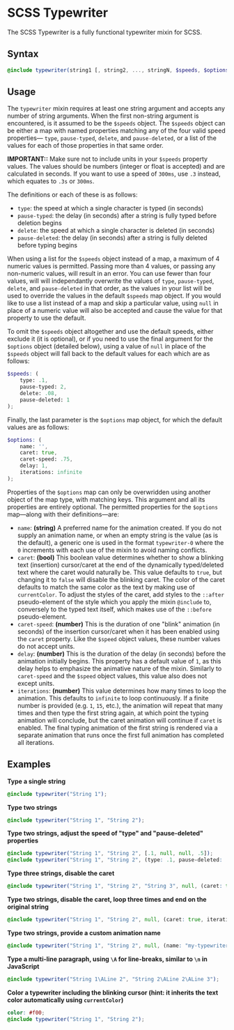 # SCSS Typewriter

The SCSS Typewriter is a fully functional typewriter mixin for SCSS.

## Syntax

```scss
@include typewriter(string1 [, string2, ..., stringN, $speeds, $options])
```

## Usage

The `typewriter` mixin requires at least one string argument and accepts any number of string arguments. When the first non-string argument is encountered, is it assumed to be the `$speeds` object. The `$speeds` object can be either a map with named properties matching any of the four valid speed properties— `type`, `pause-typed`, `delete`, and `pause-deleted`, or a list of the values for each of those properties in that same order.

**IMPORTANT::** Make sure not to include units in your `$speeds` property values. The values should be numbers (integer or float is accepted) and are calculated in seconds. If you want to use a speed of `300ms`, use `.3` instead, which equates to `.3s` or `300ms`.

The definitions or each of these is as follows:
 - `type`: the speed at which a single character is typed (in seconds)
 - `pause-typed`: the delay (in seconds) after a string is fully typed before deletion begins
 - `delete`: the speed at which a single character is deleted (in seconds)
 - `pause-deleted`: the delay (in seconds) after a string is fully deleted before typing begins

When using a list for the `$speeds` object instead of a map, a maximum of 4 numeric values is permitted. Passing more than 4 values, or passing any non-numeric values, will result in an error. You can use fewer than four values, will will independantly overwrite the values of `type`, `pause-typed`, `delete`, and `pause-deleted` in that order, as the values in your list will be used to override the values in the default `$speeds` map object. If you would like to use a list instead of a map and skip a particular value, using `null` in place of a numeric value will also be accepted and cause the value for that property to use the default.

To omit the `$speeds` object altogether and use the default speeds, either exclude it (it is optional), or if you need to use the final argument for the `$options` object (detailed below), using a value of `null` in place of the `$speeds` object will fall back to the default values for each which are as follows:

```scss
$speeds: (
	type: .1,
	pause-typed: 2,
	delete: .08,
	pause-deleted: 1
);
```

Finally, the last parameter is the `$options` map object, for which the default values are as follows:

```scss
$options: (
	name: '',
	caret: true,
	caret-speed: .75,
	delay: 1,
	iterations: infinite
);
```

Properties of the `$options` map can only be overwridden using another object of the map type, with matching keys. This argument and all its properties are entirely optional. The permitted properties for the `$options` map—along with their definitions—are:
 - `name`: **(string)** A preferred name for the animation created. If you do not supply an animation name, or when an empty string is the value (as is the default), a generic one is used in the format `typewriter-0` where the `0` increments with each use of the mixin to avoid naming conflicts.
 - `caret`: **(bool)** This boolean value determines whether to show a blinking text (insertion) cursor/caret at the end of the dynamically typed/deleted text where the caret would naturally be. This value defaults to `true`, but changing it to `false` will disable the blinking caret. The color of the caret defaults to match the same color as the text by making use of `currentColor`. To adjust the styles of the caret, add styles to the `::after` pseudo-element of the style which you apply the mixin `@include` to, conversely to the typed text itself, which makes use of the `::before` pseudo-element.
 - `caret-speed`: **(number)** This is the duration of one "blink" animation (in seconds) of the insertion cursor/caret when it has been enabled using the `caret` property. Like the `$speed` object values, these number values do not accept units.
 - `delay`: **(number)** This is the duration of the delay (in seconds) before the animation initially begins. This property has a default value of `1`, as this delay helps to emphasize the animative nature of the mixin. Similarly to `caret-speed` and the `$speed` object values, this value also does not except units.
 - `iterations`: **(number)** This value determines how many times to loop the animation. This defaults to `infinite` to loop continuously. If a finite number is provided (e.g. `1`, `15`, etc.), the animation will repeat that many times and then type the first string again, at which point the typing animation will conclude, but the caret animation will continue if `caret` is enabled. The final typing animation of the first string is rendered via a separate animation that runs once the first full animation has completed all iterations.

## Examples

**Type a single string**
```scss
@include typewriter("String 1");
```
**Type two strings**
```scss
@include typewriter("String 1", "String 2");
```
**Type two strings, adjust the speed of "type" and "pause-deleted" properties**
```scss
@include typewriter("String 1", "String 2", [.1, null, null, .5]); 
@include typewriter("String 1", "String 2", (type: .1, pause-deleted: .5));
```
**Type three strings, disable the caret**
```scss
@include typewriter("String 1", "String 2", "String 3", null, (caret: true));
```
**Type two strings, disable the caret, loop three times and end on the original string**
```scss
@include typewriter("String 1", "String 2", null, (caret: true, iterations: 3));
```
**Type two strings, provide a custom animation name**
```scss
@include typewriter("String 1", "String 2", null, (name: "my-typewriter"));
```
**Type a multi-line paragraph, using `\A` for line-breaks, similar to `\n` in JavaScript**
```scss
@include typewriter("String 1\ALine 2", "String 2\ALine 2\ALine 3");
```
**Color a typewriter including the blinking cursor (hint: it inherits the text color automatically using `currentColor`)**
```scss
color: #f00;
@include typewriter("String 1", "String 2");
```